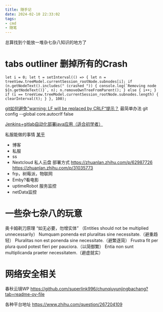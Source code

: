 ```yaml
---
title: 随手记
date: 2024-02-10 22:33:02
tags: 
- cmd
- 随笔
---
```

总算找到个能放一堆杂七杂八知识的地方了

# tabs outliner 删掉所有的Crash
```
let i = 0; let t = setInterval(() => { let n = treeView.treeModel.currentSession_rootNode.subnodes[i]; if (n.getNodeText().includes(" (crashed ")) { console.log(`Removing node ${n.getNodeText()}`, n); n.removeOwnTreeFromParent(); } else { i++; } if (i == treeView.treeModel.currentSession_rootNode.subnodes.length) { clearInterval(t); } }, 100);

```
[git如何避免”warning: LF will be replaced by CRLF“提示？](https://www.zhihu.com/question/50862500)
最简单办法 git config --global core.autocrlf false


[Jenkins+gitlab自动化部署java应用（适合初学者）](https://blog.csdn.net/qq_42933340/article/details/131059727)

私服能做的事情 [某乎](https://www.zhihu.com/question/40854395)
- 博客
- 私服
- ss
- Nextcloud 私人云盘 部署方式 https://zhuanlan.zhihu.com/p/62987726 https://zhuanlan.zhihu.com/p/31035773
- frp，树莓派，物联网
- Emby?看电影
- uptimeRobot 服务监控
- netData监控


# 一些杂七杂八的玩意
奥卡姆剃刀原理
“如无必要，勿增实体” （Entities should not be multiplied unnecessarily）
Numquam ponenda est pluralitas sine necessitate.（避重趋轻）
Pluralitas non est ponenda sine necessitate.（避繁逐简）
Frustra fit per plura quod potest fieri per pauciora.（以简御繁）
Entia non sunt multiplicanda praeter necessitatem.（避虚就实）



# 网络安全相关

春秋云镜WP https://github.com/superlink996/chunqiuyunjingbachang?tab=readme-ov-file

各种平台地址 https://www.zhihu.com/question/267204109